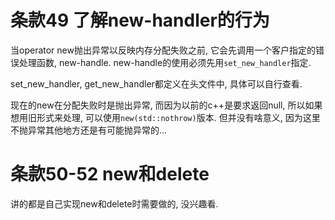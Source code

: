 # 条款49 了解new-handler的行为

当operator new抛出异常以反映内存分配失败之前, 它会先调用一个客户指定的错误处理函数, new-handle.
new-handle的使用必须先用`set_new_handler`指定.

set_new_handler, get_new_handler都定义在<new>头文件中, 具体可以自行查看.

现在的new在分配失败时是抛出异常, 而因为以前的c++是要求返回null, 所以如果想用旧形式来处理, 可以使用`new(std::nothrow)`版本. 但并没有啥意义, 因为这里不抛异常其他地方还是有可能抛异常的...

# 条款50-52 new和delete

讲的都是自己实现new和delete时需要做的, 没兴趣看.